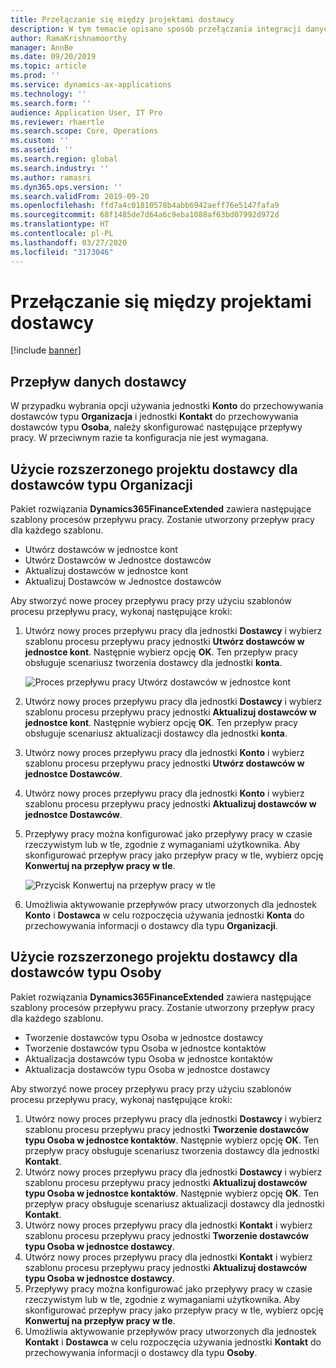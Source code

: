 ```yaml
---
title: Przełączanie się między projektami dostawcy
description: W tym temacie opisano sposób przełączania integracji danych dostawcy między aplikacjami Finance and Operations i Common Data Service.
author: RamaKrishnamoorthy
manager: AnnBe
ms.date: 09/20/2019
ms.topic: article
ms.prod: ''
ms.service: dynamics-ax-applications
ms.technology: ''
ms.search.form: ''
audience: Application User, IT Pro
ms.reviewer: rhaertle
ms.search.scope: Core, Operations
ms.custom: ''
ms.assetid: ''
ms.search.region: global
ms.search.industry: ''
ms.author: ramasri
ms.dyn365.ops.version: ''
ms.search.validFrom: 2019-09-20
ms.openlocfilehash: ffd7a4c01810578b4abb6942aeff76e5147fafa9
ms.sourcegitcommit: 68f1485de7d64a6c9eba1088af63bd07992d972d
ms.translationtype: HT
ms.contentlocale: pl-PL
ms.lasthandoff: 03/27/2020
ms.locfileid: "3173046"
---
```

# <a name="switch-between-vendor-designs"></a>Przełączanie się między projektami dostawcy

[!include [banner](../../includes/banner.md)]



## <a name="vendor-data-flow"></a>Przepływ danych dostawcy 

W przypadku wybrania opcji używania jednostki **Konto** do przechowywania dostawców typu **Organizacja** i jednostki **Kontakt** do przechowywania dostawców typu **Osoba**, należy skonfigurować następujące przepływy pracy. W przeciwnym razie ta konfiguracja nie jest wymagana.

## <a name="use-the-extended-vendor-design-for-vendors-of-the-organization-type"></a>Użycie rozszerzonego projektu dostawcy dla dostawców typu Organizacji

Pakiet rozwiązania **Dynamics365FinanceExtended** zawiera następujące szablony procesów przepływu pracy. Zostanie utworzony przepływ pracy dla każdego szablonu.

+ Utwórz dostawców w jednostce kont
+ Utwórz Dostawców w Jednostce dostawców
+ Aktualizuj dostawców w jednostce kont
+ Aktualizuj Dostawców w Jednostce dostawców

Aby stworzyć nowe procey przepływu pracy przy użyciu szablonów procesu przepływu pracy, wykonaj następujące kroki:

1. Utwórz nowy proces przepływu pracy dla jednostki **Dostawcy** i wybierz szablonu procesu przepływu pracy jednostki **Utwórz dostawców w jednostce kont**. Następnie wybierz opcję **OK**. Ten przepływ pracy obsługuje scenariusz tworzenia dostawcy dla jednostki **konta**.

    ![Proces przepływu pracy Utwórz dostawców w jednostce kont](media/create_process.png)

2. Utwórz nowy proces przepływu pracy dla jednostki **Dostawcy** i wybierz szablonu procesu przepływu pracy jednostki **Aktualizuj dostawców w jednostce kont**. Następnie wybierz opcję **OK**. Ten przepływ pracy obsługuje scenariusz aktualizacji dostawcy dla jednostki **konta**.
3. Utwórz nowy proces przepływu pracy dla jednostki **Konto** i wybierz szablonu procesu przepływu pracy jednostki **Utwórz dostawców w jednostce Dostawców**.
4. Utwórz nowy proces przepływu pracy dla jednostki **Konto** i wybierz szablonu procesu przepływu pracy jednostki **Aktualizuj dostawców w jednostce Dostawców**.
5. Przepływy pracy można konfigurować jako przepływy pracy w czasie rzeczywistym lub w tle, zgodnie z wymaganiami użytkownika. Aby skonfigurować przepływ pracy jako przepływ pracy w tle, wybierz opcję **Konwertuj na przepływ pracy w tle**.

    ![Przycisk Konwertuj na przepływ pracy w tle](media/background_workflow.png)

6. Umożliwia aktywowanie przepływów pracy utworzonych dla jednostek **Konto**  i **Dostawca** w celu rozpoczęcia używania jednostki **Konta** do przechowywania informacji o dostawcy dla typu **Organizacji**.

## <a name="use-the-extended-vendor-design-for-vendors-of-the-person-type"></a>Użycie rozszerzonego projektu dostawcy dla dostawców typu Osoby

Pakiet rozwiązania **Dynamics365FinanceExtended** zawiera następujące szablony procesów przepływu pracy. Zostanie utworzony przepływ pracy dla każdego szablonu.

+ Tworzenie dostawców typu Osoba w jednostce dostawcy
+ Tworzenie dostawców typu Osoba w jednostce kontaktów
+ Aktualizacja dostawców typu Osoba w jednostce kontaktów
+ Aktualizacja dostawców typu Osoba w jednostce dostawcy

Aby stworzyć nowe procey przepływu pracy przy użyciu szablonów procesu przepływu pracy, wykonaj następujące kroki:

1. Utwórz nowy proces przepływu pracy dla jednostki **Dostawcy** i wybierz szablonu procesu przepływu pracy jednostki **Tworzenie dostawców typu Osoba w jednostce kontaktów**. Następnie wybierz opcję **OK**. Ten przepływ pracy obsługuje scenariusz tworzenia dostawcy dla jednostki **Kontakt**.
2. Utwórz nowy proces przepływu pracy dla jednostki **Dostawcy** i wybierz szablonu procesu przepływu pracy jednostki **Aktualizuj dostawców typu Osoba w jednostce kontaktów**. Następnie wybierz opcję **OK**. Ten przepływ pracy obsługuje scenariusz aktualizacji dostawcy dla jednostki **Kontakt**.
3. Utwórz nowy proces przepływu pracy dla jednostki **Kontakt** i wybierz szablonu procesu przepływu pracy jednostki **Tworzenie dostawców typu Osoba w jednostce dostawcy**.
4. Utwórz nowy proces przepływu pracy dla jednostki **Kontakt** i wybierz szablonu procesu przepływu pracy jednostki **Aktualizuj dostawców typu Osoba w jednostce dostawcy**.
5. Przepływy pracy można konfigurować jako przepływy pracy w czasie rzeczywistym lub w tle, zgodnie z wymaganiami użytkownika. Aby skonfigurować przepływ pracy jako przepływ pracy w tle, wybierz opcję **Konwertuj na przepływ pracy w tle**.
6. Umożliwia aktywowanie przepływów pracy utworzonych dla jednostek **Kontakt**  i **Dostawca** w celu rozpoczęcia używania jednostki **Kontakt** do przechowywania informacji o dostawcy dla typu **Osoby**.
